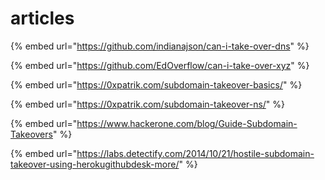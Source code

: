 # articles

{% embed url="https://github.com/indianajson/can-i-take-over-dns" %}

{% embed url="https://github.com/EdOverflow/can-i-take-over-xyz" %}

{% embed url="https://0xpatrik.com/subdomain-takeover-basics/" %}

{% embed url="https://0xpatrik.com/subdomain-takeover-ns/" %}

{% embed url="https://www.hackerone.com/blog/Guide-Subdomain-Takeovers" %}

{% embed url="https://labs.detectify.com/2014/10/21/hostile-subdomain-takeover-using-herokugithubdesk-more/" %}





